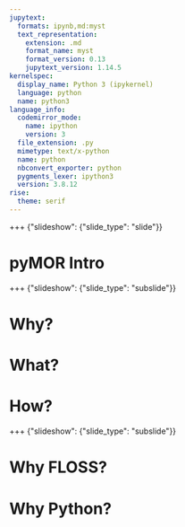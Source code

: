 ```yaml
---
jupytext:
  formats: ipynb,md:myst
  text_representation:
    extension: .md
    format_name: myst
    format_version: 0.13
    jupytext_version: 1.14.5
kernelspec:
  display_name: Python 3 (ipykernel)
  language: python
  name: python3
language_info:
  codemirror_mode:
    name: ipython
    version: 3
  file_extension: .py
  mimetype: text/x-python
  name: python
  nbconvert_exporter: python
  pygments_lexer: ipython3
  version: 3.8.12
rise:
  theme: serif
---
```


+++ {"slideshow": {"slide_type": "slide"}}

# pyMOR Intro

+++ {"slideshow": {"slide_type": "subslide"}}

# Why?

# What?

# How?

+++ {"slideshow": {"slide_type": "subslide"}}

# Why FLOSS?

# Why Python?
